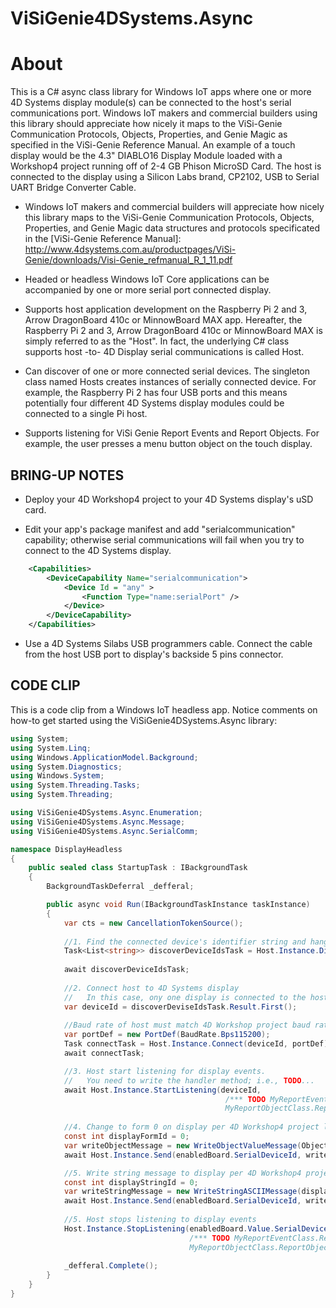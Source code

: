 # ViSiGenie4DSystems.Async

# About

This is a C# async class library for Windows IoT apps where one or more 4D Systems display module(s) can be connected to the host's serial communications port. Windows IoT makers and commercial builders using this library should appreciate how nicely it maps to the ViSi-Genie Communication Protocols, Objects, Properties, and Genie Magic as specified in the ViSi-Genie Reference Manual.
An example of a touch display would be the 4.3" DIABLO16 Display Module loaded with a Workshop4 project running off of 2-4 GB Phison MicroSD Card. The host is connected to the display using a Silicon Labs brand, CP2102, USB to Serial UART Bridge Converter Cable.

* Windows IoT makers and commercial builders will appreciate how nicely this library maps to the ViSi-Genie Communication Protocols, Objects, Properties, and Genie Magic data structures and protocols specificated in the [ViSi-Genie Reference Manual]: http://www.4dsystems.com.au/productpages/ViSi-Genie/downloads/Visi-Genie_refmanual_R_1_11.pdf

* Headed or headless Windows IoT Core applications can be accompanied by one or more serial port connected display.

* Supports host application development on the Raspberry Pi 2 and 3, Arrow DragonBoard 410c or MinnowBoard MAX app. 
  Hereafter, the Raspberry Pi 2 and 3, Arrow DragonBoard 410c or MinnowBoard MAX is simply referred to as the "Host". In fact, the
  underlying C# class supports host -to- 4D Display serial communications is called Host.

* Can discover of one or more connected serial devices. The singleton class named Hosts creates instances of serially connected device. 
  For example, the Raspberry Pi 2 has four USB ports and this means potentially four different 4D Systems display modules could be connected to a single Pi host. 
  
* Supports listening for ViSi Genie Report Events and Report Objects. For example, the user presses a menu button object on the touch display.  

## BRING-UP NOTES 

* Deploy your 4D Workshop4 project to your 4D Systems display's uSD card. 

* Edit your app's package manifest and add "serialcommunication" capability; otherwise serial communications will fail when you try to connect to the 4D Systems display.

```XML
	<Capabilities>
		<DeviceCapability Name="serialcommunication">
			<Device Id = "any" >
				<Function Type="name:serialPort" />
			</Device>
		</DeviceCapability>
	</Capabilities>
```		
* Use a 4D Systems Silabs USB programmers cable. Connect the cable from the host USB port to display's backside 5 pins connector.

## CODE CLIP  

This is a code clip from a Windows IoT headless app. Notice comments on how-to get started using the ViSiGenie4DSystems.Async library:

```C#
using System;
using System.Linq;
using Windows.ApplicationModel.Background;
using System.Diagnostics;
using Windows.System;
using System.Threading.Tasks;
using System.Threading;

using ViSiGenie4DSystems.Async.Enumeration;
using ViSiGenie4DSystems.Async.Message;
using ViSiGenie4DSystems.Async.SerialComm;

namespace DisplayHeadless
{
    public sealed class StartupTask : IBackgroundTask
    {
        BackgroundTaskDeferral _defferal;

        public async void Run(IBackgroundTaskInstance taskInstance)
        {		
			var cts = new CancellationTokenSource();
		
			//1. Find the connected device's identifier string and hang on to it
			Task<List<string>> discoverDeviceIdsTask = Host.Instance.DiscoverDeviceIds();
			
			await discoverDeviceIdsTask;
			 
			//2. Connect host to 4D Systems display
			//   In this case, ony one display is connected to the host
			var deviceId = discoverDeviseIdsTask.Result.First();
			
			//Baud rate of host must match 4D Workshop project baud rate
			var portDef = new PortDef(BaudRate.Bps115200);
			Task connectTask = Host.Instance.Connect(deviceId, portDef);
			await connectTask;

			//3. Host start listening for display events. 
			//   You need to write the handler method; i.e., TODO...
			await Host.Instance.StartListening(deviceId,
												/*** TODO MyReportEventClass.ReportEventMessageHandler.Handler,
												MyReportObjectClass.ReportObjectStatusMessageHandler.Handler ***/);
		
			//4. Change to form 0 on display per 4D Workshop4 project layout...
			const int displayFormId = 0;
			var writeObjectMessage = new WriteObjectValueMessage(ObjectType.Form, displayFormId);
			await Host.Instance.Send(enabledBoard.SerialDeviceId, writeObjectMessage, cts.Token);

			//5. Write string message to display per 4D Workshop4 project layout...
			const int displayStringId = 0;
			var writeStringMessage = new WriteStringASCIIMessage(displayStringId, "Hello 4D Systems via Windows IoT!");
			await Host.Instance.Send(enabledBoard.SerialDeviceId, writeStringMessage, cts.Token);
		
			//5. Host stops listening to display events
		    Host.Instance.StopListening(enabledBoard.Value.SerialDeviceId,
										/*** TODO MyReportEventClass.ReportEventMessageHandler.Handler,
										MyReportObjectClass.ReportObjectStatusMessageHandler.Handler ***/);
    
            _defferal.Complete();
        }        
    }
}
```

